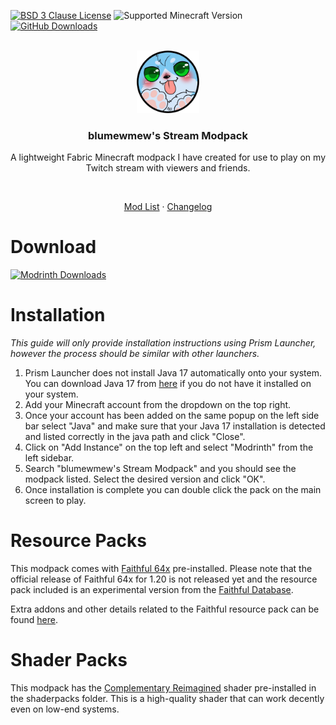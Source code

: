[![BSD 3 Clause License](https://img.shields.io/github/license/haruyuki/blumewmew-stream-modpack?style=for-the-badge)](https://github.com/haruyuki/blumewmew-stream-modpack/blob/main/LICENSE)
![Supported Minecraft Version](https://img.shields.io/modrinth/game-versions/blumewmew-stream-modpack?label=Supports&style=for-the-badge)
[![GitHub Downloads](https://img.shields.io/github/downloads/haruyuki/blumewmew-stream-modpack/total?logo=github&style=for-the-badge)](https://github.com/haruyuki/blumewmew-stream-modpack/releases)

<br>

<div align="center">
  <img src="images/icon.png" width="100" height="100">

  ### blumewmew's Stream Modpack

  A lightweight Fabric Minecraft modpack I have created for use to play on my Twitch stream with viewers and friends.

  <br>

  [Mod List](https://github.com/haruyuki/blumewmew-stream-modpack/blob/main/MODLIST.md)
  ·
  [Changelog](https://github.com/haruyuki/blumewmew-stream-modpack/blob/main/CHANGELOG.md)

</div>

# Download
[![Modrinth Downloads](https://img.shields.io/modrinth/dt/blumewmew-stream-modpack?logo=modrinth&label=Download%20from%20Modrinth&style=for-the-badge)](https://modrinth.com/modpack/blumewmew-stream-modpack)

# Installation

*This guide will only provide installation instructions using Prism Launcher, however the process should be similar with other launchers.*

1. Prism Launcher does not install Java 17 automatically onto your system. You can download Java 17 from [here](https://adoptium.net/) if you do not have it installed on your system.
2. Add your Minecraft account from the dropdown on the top right.
3. Once your account has been added on the same popup on the left side bar select "Java" and make sure that your Java 17 installation is detected and listed correctly in the java path and click "Close".
4. Click on "Add Instance" on the top left and select "Modrinth" from the left sidebar.
5. Search "blumewmew's Stream Modpack" and you should see the modpack listed. Select the desired version and click "OK".
6. Once installation is complete you can double click the pack on the main screen to play.

# Resource Packs

This modpack comes with [Faithful 64x](https://modrinth.com/resourcepack/faithful-64x) pre-installed. Please note that the official release of Faithful 64x for 1.20 is not released yet and the resource pack included is an experimental version from the [Faithful Database](https://database.faithfulpack.net/packs/64x-Java/Experimental/).

Extra addons and other details related to the Faithful resource pack can be found [here](https://faithfulpack.net/).

# Shader Packs

This modpack has the [Complementary Reimagined](https://modrinth.com/shader/complementary-reimagined) shader pre-installed in the shaderpacks folder. This is a high-quality shader that can work decently even on low-end systems.